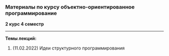 ### Материалы по курсу объектно-ориентированное программирование

**2 курс 4 семестр**

---

**Темы лекций:**
  1. (11.02.2022) Идеи структурного программирования
